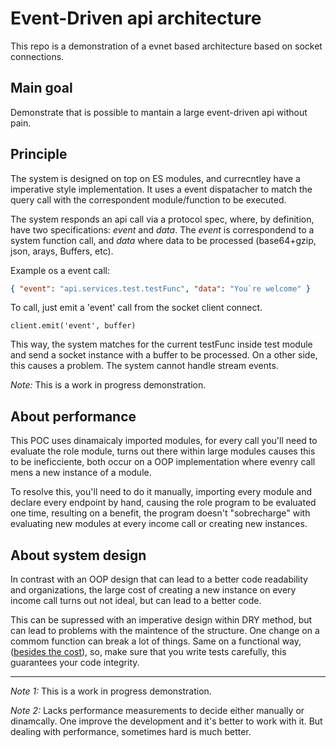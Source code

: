 # Event-Driven api architecture

This repo is a demonstration of a evnet based architecture based on socket connections.

## Main goal

Demonstrate that is possible to mantain a large event-driven api without pain.

## Principle

The system is designed on top on ES modules, and currecntley have a imperative style implementation. It uses a event dispatacher to match the query call with the correspondent module/function to be executed.

The system responds an api call via a protocol spec, where, by definition, have two specifications: _event_ and _data_.
The _event_ is correspondend to a system function call, and _data_ where data to be processed (base64+gzip, json, arays, Buffers, etc).

Example os a event call:

```json
{ "event": "api.services.test.testFunc", "data": "You`re welcome" }
```

To call, just emit a 'event' call from the socket client connect.

```
client.emit('event', buffer)
```

This way, the system matches for the current testFunc inside test module and send a socket instance with a buffer to be processed.
On a other side, this causes a problem. The system cannot handle stream events.

*Note:* This is a work in progress demonstration.

## About performance

This POC uses dinamaicaly imported modules, for every call you'll need to evaluate the role module, turns out there within large modules causes this to be ineficciente, both occur on a OOP implementation where evenry call mens a new instance of a module.

To resolve this, you'll need to do it manually, importing every module and declare every endpoint by hand, causing the role program to be evaluated one time, resulting on a benefit, the program doesn't "sobrecharge" with evaluating new modules at every income call or creating new instances.

## About system design

In contrast with an OOP design that can lead to a better code readability and organizations, the large cost of creating a new instance on every income call turns out not ideal, but can lead to a better code.

This can be supressed with an imperative design within DRY method, but can lead to problems with the maintence of the structure. One change on a commom function can break a lot of things. Same on a functional way, ([besides the cost](https://github.com/lukaswilkeer/event-driven-architecture/issues/3)), so, make sure that you write tests carefully, this guarantees your code integrity.

---------

*Note 1:* This is a work in progress demonstration.

*Note 2:* Lacks performance measurements to decide either manually or dinamcally. One improve the development and it's better to work with it. But dealing with performance, sometimes hard is much better.
